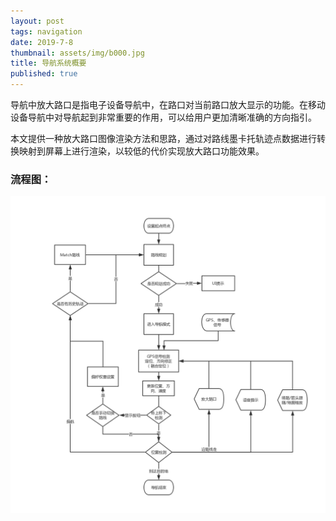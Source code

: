 ```yaml
---
layout: post
tags: navigation
date: 2019-7-8
thumbnail: assets/img/b000.jpg
title: 导航系统概要
published: true
---
```


导航中放大路口是指电子设备导航中，在路口对当前路口放大显示的功能。在移动设备导航中对导航起到非常重要的作用，可以给用户更加清晰准确的方向指引。

本文提供一种放大路口图像渲染方法和思路，通过对路线墨卡托轨迹点数据进行转换映射到屏幕上进行渲染，以较低的代价实现放大路口功能效果。

<!--more-->

### 流程图：

<div>    
	<img src="assets/img/b000.jpg"/>
</div>

